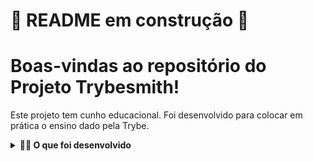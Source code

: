 # 🚧 README em construção 🚧

<!-- Olá, Tryber!

Esse é apenas um arquivo inicial para o README do seu projeto.

É essencial que você preencha esse documento por conta própria, ok?

Não deixe de usar nossas dicas de escrita de README de projetos, e deixe sua criatividade brilhar!

⚠️ IMPORTANTE: você precisa deixar nítido:
- quais arquivos/pastas foram desenvolvidos por você; 
- quais arquivos/pastas foram desenvolvidos por outra pessoa estudante;
- quais arquivos/pastas foram desenvolvidos pela Trybe.

-->

# Boas-vindas ao repositório do Projeto Trybesmith! 

Este projeto tem cunho educacional. Foi desenvolvido para colocar em prática o ensino dado pela Trybe.

<details>
  <summary><strong>👨‍💻 O que foi desenvolvido</strong></summary>
  
  Para este projeto, foi criado uma loja de itens medievais, no formato de uma API, utilizando Typescript pela primeira vez.

  Foi desenvolvido todas as camadas da aplicação (Models, Service e Controllers) e, por meio dessa aplicação, é possível realizar as operações básicas que se pode fazer em um determinado banco de dados: Criação, Leitura, Atualização e Exclusão.

  Foi criado alguns endpoints que irão ler e escrever em um banco de dados, utilizando o MySQL puro.

  Para a autenticação foi utilizado o JWT.
  <br />
</details>
